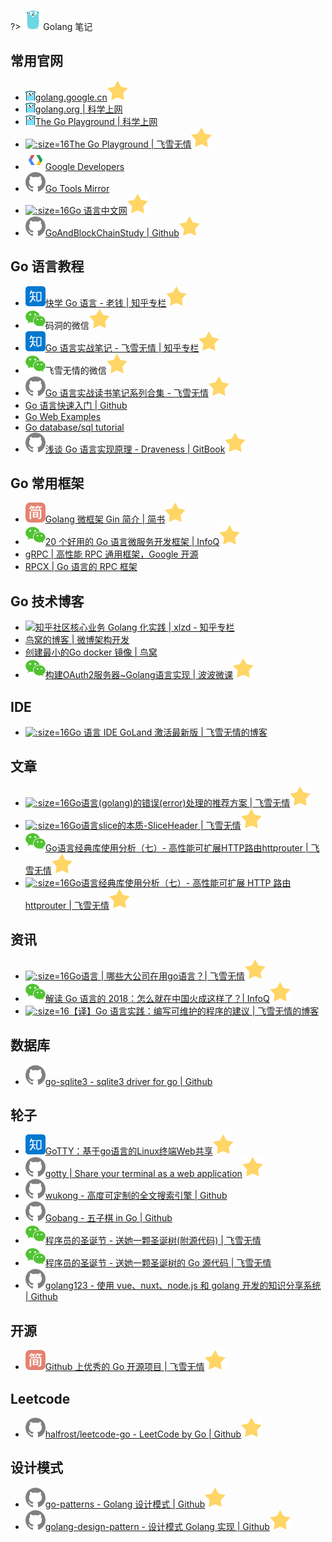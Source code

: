 ?> ![](logo/golang.svg ':no-zoom')Golang 笔记

## 常用官网

- [![](logo/goplay.png ':size=16')golang.google.cn![](logo/star.svg)](https://golang.google.cn/)
- [![](logo/goplay.png ':size=16')golang.org | 科学上网](https://golang.org/)
- [![](logo/goplay.png ':size=16')The Go Playground | 科学上网](https://play.golang.org/)
- [![](logo/flysnow.ico ':size=16')The Go Playground | 飞雪无情![](logo/star.svg)](http://play.flysnow.org)
- [![](logo/googledevelopers.png ':size=16')Google Developers](https://developers.google.cn)
- [![](logo/github.svg)Go Tools Mirror](https://github.com/golang/tools)
- [![](logo/gocn.ico ':size=16')Go 语言中文网![](logo/star.svg)](https://studygolang.com)
- [![](logo/github.svg)GoAndBlockChainStudy | Github![](logo/star.svg)](https://github.com/wumansgy/GoAndBlockChainStudy)

## Go 语言教程

- [![](logo/zhihu.svg)快学 Go 语言 - 老钱 | 知乎专栏![](logo/star.svg)](https://zhuanlan.zhihu.com/quickgo)
- ![](logo/wechat.svg)码洞的微信![](logo/star.svg)
- [![](logo/zhihu.svg)Go 语言实战笔记 - 飞雪无情 | 知乎专栏![](logo/star.svg)](https://zhuanlan.zhihu.com/go-in-action)
- ![](logo/wechat.svg)飞雪无情的微信![](logo/star.svg)
- [![](logo/github.svg)Go 语言实战读书笔记系列合集 - 飞雪无情![](logo/star.svg)](https://github.com/rujews/go-in-action-notes)
- [Go 语言快速入门 | Github](https://github.com/jaywcjlove/golang-tutorial)
- [Go Web Examples](https://gowebexamples.com/)
- [Go database/sql tutorial](http://go-database-sql.org/)
- [![](logo/github.svg)浅谈 Go 语言实现原理 - Draveness | GitBook![](logo/star.svg)](https://draveness.me/golang/)

## Go 常用框架

- [![](logo/jianshu.svg)Golang 微框架 Gin 简介 | 简书![](logo/star.svg)](https://www.jianshu.com/p/a31e4ee25305)
- [![](logo/wechat.svg)20 个好用的 Go 语言微服务开发框架 | InfoQ![](logo/star.svg)](https://mp.weixin.qq.com/s/lb66M8coA_57E4YN3uYJwA)
- [gRPC | 高性能 RPC 通用框架，Google 开源](https://grpc.io)
- [RPCX | Go 语言的 RPC 框架](http://rpcx.site/)

## Go 技术博客

- [![](https://notes.abelsu7.top/_media/star.svg)知乎社区核心业务 Golang 化实践 | xlzd - 知乎专栏](https://zhuanlan.zhihu.com/p/48039838)
- [鸟窝的博客 | 微博架构开发](https://colobu.com/)
- [创建最小的Go docker 镜像 | 鸟窝](https://colobu.com/2018/08/13/create-minimal-docker-image-for-go-applications/)
- [![](logo/wechat.svg)构建OAuth2服务器~Golang语言实现 | 波波微课![](logo/star.svg)](https://mp.weixin.qq.com/s/JsU7dk30OLSkzsnlmXtWIg)

## IDE

- [![](logo/flysnow.ico ':size=16')Go 语言 IDE GoLand 激活最新版 | 飞雪无情的博客](https://www.flysnow.org/2018/10/01/golang-ide-goland-activate.html)

## 文章

- [![](logo/flysnow.ico ':size=16')Go语言(golang)的错误(error)处理的推荐方案 | 飞雪无情![](logo/star.svg)](https://www.flysnow.org/2019/01/01/golang-error-handle-suggestion.html)
- [![](logo/flysnow.ico ':size=16')Go语言slice的本质-SliceHeader | 飞雪无情![](logo/star.svg)](https://www.flysnow.org/2018/12/21/golang-sliceheader.html)
- [![](logo/wechat.svg)Go语言经典库使用分析（七）- 高性能可扩展HTTP路由httprouter | 飞雪无情![](logo/star.svg)](https://mp.weixin.qq.com/s/Q2-60p_KU0AgbvtPu7CMRw)
- [![](logo/flysnow.ico ':size=16')Go语言经典库使用分析（七）- 高性能可扩展 HTTP 路由 httprouter | 飞雪无情![](logo/star.svg)](https://www.flysnow.org/2019/01/07/golang-classic-libs-httprouter.html)

## 资讯

- [![](logo/flysnow.ico ':size=16')Go语言 | 哪些大公司在用go语言？| 飞雪无情![](logo/star.svg)](https://www.flysnow.org/2017/09/13/go-for-company.html)
- [![](logo/wechat.svg)解读 Go 语言的 2018：怎么就在中国火成这样了？| InfoQ![](logo/star.svg)](https://mp.weixin.qq.com/s/cIU9_BFf1J6dbHzQSDS66Q)
- [![](logo/flysnow.ico ':size=16')【译】Go 语言实践：编写可维护的程序的建议 | 飞雪无情的博客](https://www.flysnow.org/2018/12/04/golang-the-go-best-presentations.html)

## 数据库

- [![](logo/github.svg)go-sqlite3 - sqlite3 driver for go | Github](https://github.com/mattn/go-sqlite3)

## 轮子

- [![](logo/zhihu.svg)GoTTY：基于go语言的Linux终端Web共享![](logo/star.svg)](https://zhuanlan.zhihu.com/p/33422384)
- [![](logo/github.svg)gotty | Share your terminal as a web application![](logo/star.svg)](https://github.com/yudai/gotty)
- [![](logo/github.svg)wukong - 高度可定制的全文搜索引擎 | Github](https://github.com/huichen/wukong)
- [![](logo/github.svg)Gobang - 五子棋 in Go | Github](https://github.com/hcrgm/Gobang-Go)
- [![](logo/wechat.svg)程序员的圣诞节 - 送她一颗圣诞树(附源代码) | 飞雪无情](https://mp.weixin.qq.com/s/RzAIl_yiVuc5T6suvk9KGg)
- [![](logo/wechat.svg)程序员的圣诞节 - 送她一颗圣诞树的 Go 源代码 | 飞雪无情](https://mp.weixin.qq.com/s/q0toHYTRDEd_YdC8XeMI4A)
- [![](logo/github.svg)golang123 - 使用 vue、nuxt、node.js 和 golang 开发的知识分享系统 | Github](https://github.com/shen100/golang123)

## 开源

- [![](logo/jianshu.svg)Github 上优秀的 Go 开源项目 | 飞雪无情![](logo/star.svg)](https://www.jianshu.com/p/f814504c8f05)

## Leetcode

- [![](logo/github.svg)halfrost/leetcode-go - LeetCode by Go | Github![](logo/star.svg)](https://github.com/halfrost/LeetCode-Go)

## 设计模式

- [![](logo/github.svg)go-patterns - Golang 设计模式 | Github![](logo/star.svg)](https://github.com/sevenelevenlee/go-patterns)
- [![](logo/github.svg)golang-design-pattern - 设计模式 Golang 实现 | Github![](logo/star.svg)](https://github.com/senghoo/golang-design-pattern)